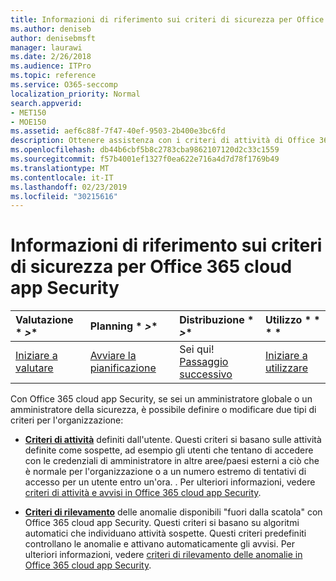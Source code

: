 ```yaml
---
title: Informazioni di riferimento sui criteri di sicurezza per Office 365 cloud app Security
ms.author: deniseb
author: denisebmsft
manager: laurawi
ms.date: 2/26/2018
ms.audience: ITPro
ms.topic: reference
ms.service: O365-seccomp
localization_priority: Normal
search.appverid:
- MET150
- MOE150
ms.assetid: aef6c88f-7f47-40ef-9503-2b400e3bc6fd
description: Ottenere assistenza con i criteri di attività di Office 365 e i criteri di rilevamento delle anomalie.
ms.openlocfilehash: db44b6cbf5b8c2783cba9862107120d2c33c1559
ms.sourcegitcommit: f57b4001ef1327f0ea622e716a4d7d78f1769b49
ms.translationtype: MT
ms.contentlocale: it-IT
ms.lasthandoff: 02/23/2019
ms.locfileid: "30215616"
---
```

# <a name="security-policy-reference-information-for-office-365-cloud-app-security"></a>Informazioni di riferimento sui criteri di sicurezza per Office 365 cloud app Security
  
|Valutazione * *\>**|Planning * *\>**|Distribuzione * *\>**|Utilizzo * * * *|
|:-----|:-----|:-----|:-----|
|[Iniziare a valutare](office-365-cas-overview.md) <br/> |[Avviare la pianificazione](get-ready-for-office-365-cas.md) <br/> |Sei qui!  <br/> [Passaggio successivo](review-office-365-cas-alerts.md) <br/> |[Iniziare a utilizzare](utilization-activities-for-ocas.md) <br/> |
   
Con Office 365 cloud app Security, se sei un amministratore globale o un amministratore della sicurezza, è possibile definire o modificare due tipi di criteri per l'organizzazione:
  
- **[Criteri di attività](activity-policies-and-alerts.md)** definiti dall'utente. Questi criteri si basano sulle attività definite come sospette, ad esempio gli utenti che tentano di accedere con le credenziali di amministratore in altre aree/paesi esterni a ciò che è normale per l'organizzazione o a un numero estremo di tentativi di accesso per un utente entro un'ora. . Per ulteriori informazioni, vedere [criteri di attività e avvisi in Office 365 cloud app Security](activity-policies-and-alerts.md).
    
- **[Criteri di rilevamento](anomaly-detection-policies-in-ocas.md)** delle anomalie disponibili "fuori dalla scatola" con Office 365 cloud app Security. Questi criteri si basano su algoritmi automatici che individuano attività sospette. Questi criteri predefiniti controllano le anomalie e attivano automaticamente gli avvisi. Per ulteriori informazioni, vedere [criteri di rilevamento delle anomalie in Office 365 cloud app Security](anomaly-detection-policies-in-ocas.md).
    

